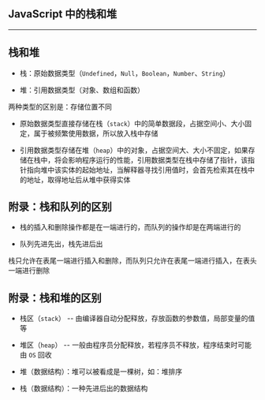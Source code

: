 ## JavaScript 中的栈和堆

----

## 栈和堆

* 栈：原始数据类型（`Undefined`，`Null`，`Boolean`，`Number`、`String`）

* 堆：引用数据类型（对象、数组和函数）

两种类型的区别是：存储位置不同

* 原始数据类型直接存储在栈（`stack`）中的简单数据段，占据空间小、大小固定，属于被频繁使用数据，所以放入栈中存储

* 引用数据类型存储在堆（`heap`）中的对象，占据空间大、大小不固定，如果存储在栈中，将会影响程序运行的性能，引用数据类型在栈中存储了指针，该指针指向堆中该实体的起始地址，当解释器寻找引用值时，会首先检索其在栈中的地址，取得地址后从堆中获得实体


## 附录：栈和队列的区别

* 栈的插入和删除操作都是在一端进行的，而队列的操作却是在两端进行的

* 队列先进先出，栈先进后出

栈只允许在表尾一端进行插入和删除，而队列只允许在表尾一端进行插入，在表头一端进行删除


## 附录：栈和堆的区别

* 栈区（`stack`） -- 由编译器自动分配释放，存放函数的参数值，局部变量的值等

* 堆区（`heap`） -- 一般由程序员分配释放，若程序员不释放，程序结束时可能由 `OS` 回收

* 堆（数据结构）：堆可以被看成是一棵树，如：堆排序

* 栈（数据结构）：一种先进后出的数据结构